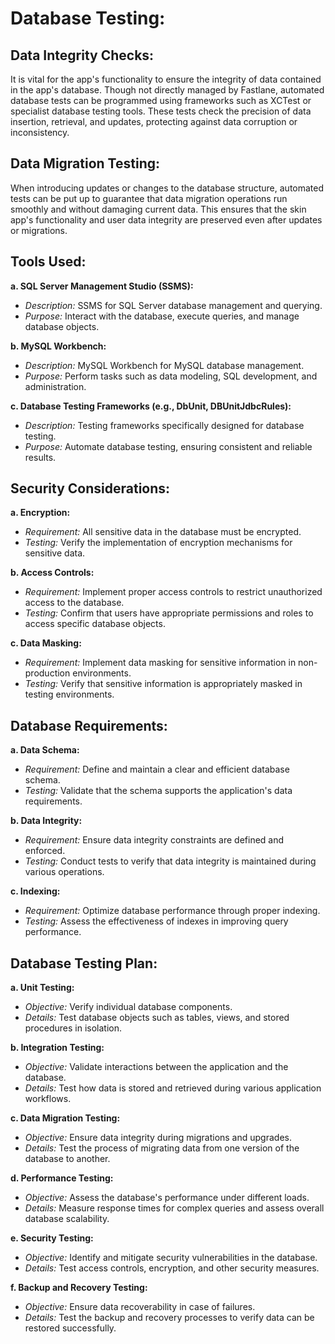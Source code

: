 # Database Testing:

## Data Integrity Checks:

It is vital for the app's functionality to ensure the integrity of data contained in the app's database. Though not directly managed by Fastlane, automated database tests can be programmed using frameworks such as XCTest or specialist database testing tools. These tests check the precision of data insertion, retrieval, and updates, protecting against data corruption or inconsistency.

## Data Migration Testing:

When introducing updates or changes to the database structure, automated tests can be put up to guarantee that data migration operations run smoothly and without damaging current data. This ensures that the skin app's functionality and user data integrity are preserved even after updates or migrations.

## Tools Used:

**a. SQL Server Management Studio (SSMS):**
- *Description:* SSMS for SQL Server database management and querying.
- *Purpose:* Interact with the database, execute queries, and manage database objects.

**b. MySQL Workbench:**
- *Description:* MySQL Workbench for MySQL database management.
- *Purpose:* Perform tasks such as data modeling, SQL development, and administration.

**c. Database Testing Frameworks (e.g., DbUnit, DBUnitJdbcRules):**
- *Description:* Testing frameworks specifically designed for database testing.
- *Purpose:* Automate database testing, ensuring consistent and reliable results.

## Security Considerations:

**a. Encryption:**
- *Requirement:* All sensitive data in the database must be encrypted.
- *Testing:* Verify the implementation of encryption mechanisms for sensitive data.

**b. Access Controls:**
- *Requirement:* Implement proper access controls to restrict unauthorized access to the database.
- *Testing:* Confirm that users have appropriate permissions and roles to access specific database objects.

**c. Data Masking:**
- *Requirement:* Implement data masking for sensitive information in non-production environments.
- *Testing:* Verify that sensitive information is appropriately masked in testing environments.

## Database Requirements:

**a. Data Schema:**
- *Requirement:* Define and maintain a clear and efficient database schema.
- *Testing:* Validate that the schema supports the application's data requirements.

**b. Data Integrity:**
- *Requirement:* Ensure data integrity constraints are defined and enforced.
- *Testing:* Conduct tests to verify that data integrity is maintained during various operations.

**c. Indexing:**
- *Requirement:* Optimize database performance through proper indexing.
- *Testing:* Assess the effectiveness of indexes in improving query performance.

## Database Testing Plan:

**a. Unit Testing:**
- *Objective:* Verify individual database components.
- *Details:* Test database objects such as tables, views, and stored procedures in isolation.

**b. Integration Testing:**
- *Objective:* Validate interactions between the application and the database.
- *Details:* Test how data is stored and retrieved during various application workflows.

**c. Data Migration Testing:**
- *Objective:* Ensure data integrity during migrations and upgrades.
- *Details:* Test the process of migrating data from one version of the database to another.

**d. Performance Testing:**
- *Objective:* Assess the database's performance under different loads.
- *Details:* Measure response times for complex queries and assess overall database scalability.

**e. Security Testing:**
- *Objective:* Identify and mitigate security vulnerabilities in the database.
- *Details:* Test access controls, encryption, and other security measures.

**f. Backup and Recovery Testing:**
- *Objective:* Ensure data recoverability in case of failures.
- *Details:* Test the backup and recovery processes to verify data can be restored successfully.
